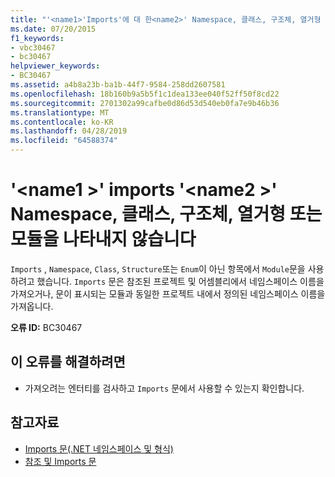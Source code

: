 ```yaml
---
title: "'<name1>'Imports'에 대 한<name2>' Namespace, 클래스, 구조체, 열거형 또는 모듈을 나타내지 않습니다"
ms.date: 07/20/2015
f1_keywords:
- vbc30467
- bc30467
helpviewer_keywords:
- BC30467
ms.assetid: a4b8a23b-ba1b-44f7-9584-258dd2607581
ms.openlocfilehash: 18b160b9a5b5f1c1dea133ee040f52ff50f8cd22
ms.sourcegitcommit: 2701302a99cafbe0d86d53d540eb0fa7e9b46b36
ms.translationtype: MT
ms.contentlocale: ko-KR
ms.lasthandoff: 04/28/2019
ms.locfileid: "64588374"
---
```

# <a name="name1-for-the-imports-name2-does-not-refer-to-a-namespace-class-structure-enum-or-module"></a>'\<name1 >' imports '\<name2 >' Namespace, 클래스, 구조체, 열거형 또는 모듈을 나타내지 않습니다
`Imports` , `Namespace`, `Class`, `Structure`또는 `Enum`이 아닌 항목에서 `Module`문을 사용하려고 했습니다. `Imports` 문은 참조된 프로젝트 및 어셈블리에서 네임스페이스 이름을 가져오거나, 문이 표시되는 모듈과 동일한 프로젝트 내에서 정의된 네임스페이스 이름을 가져옵니다.  
  
 **오류 ID:** BC30467  
  
## <a name="to-correct-this-error"></a>이 오류를 해결하려면  
  
- 가져오려는 엔터티를 검사하고 `Imports` 문에서 사용할 수 있는지 확인합니다.  
  
## <a name="see-also"></a>참고자료

- [Imports 문(.NET 네임스페이스 및 형식)](../../visual-basic/language-reference/statements/imports-statement-net-namespace-and-type.md)
- [참조 및 Imports 문](../../visual-basic/programming-guide/program-structure/references-and-the-imports-statement.md)
